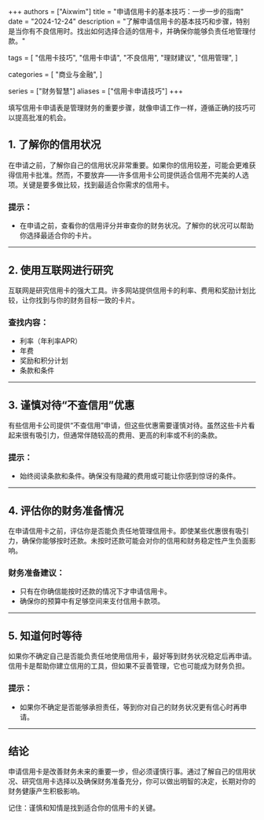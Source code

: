 +++
authors = ["Aixwim"]
title = "申请信用卡的基本技巧：一步一步的指南"
date = "2024-12-24"
description = "了解申请信用卡的基本技巧和步骤，特别是当你有不良信用时。找出如何选择合适的信用卡，并确保你能够负责任地管理付款。"

tags = [
  "信用卡技巧",
  "信用卡申请",
  "不良信用",
  "理财建议",
  "信用管理",
]

categories = [
  "商业与金融",
]

series = ["财务智慧"]
aliases = ["信用卡申请技巧"]
+++

填写信用卡申请表是管理财务的重要步骤，就像申请工作一样，遵循正确的技巧可以提高批准的机会。

<!--more-->

## 1. 了解你的信用状况

在申请之前，了解你自己的信用状况非常重要。如果你的信用较差，可能会更难获得信用卡批准。然而，不要放弃——许多信用卡公司提供适合信用不完美的人选项。关键是要多做比较，找到最适合你需求的信用卡。

### 提示：
- 在申请之前，查看你的信用评分并审查你的财务状况。了解你的状况可以帮助你选择最适合你的卡片。

---

## 2. 使用互联网进行研究

互联网是研究信用卡的强大工具。许多网站提供信用卡的利率、费用和奖励计划比较，让你找到与你的财务目标一致的卡片。

### 查找内容：
- 利率（年利率APR）
- 年费
- 奖励和积分计划
- 条款和条件

---

## 3. 谨慎对待“不查信用”优惠

有些信用卡公司提供“不查信用”申请，但这些优惠需要谨慎对待。虽然这些卡片看起来很有吸引力，但通常伴随较高的费用、更高的利率或不利的条款。

### 提示：
- 始终阅读条款和条件。确保没有隐藏的费用或可能让你感到惊讶的条件。

---

## 4. 评估你的财务准备情况

在申请信用卡之前，评估你是否能负责任地管理信用卡。即使某些优惠很有吸引力，确保你能够按时还款。未按时还款可能会对你的信用和财务稳定性产生负面影响。

### 财务准备建议：
- 只有在你确信能按时还款的情况下才申请信用卡。
- 确保你的预算中有足够空间来支付信用卡款项。

---

## 5. 知道何时等待

如果你不确定自己是否能负责任地使用信用卡，最好等到财务状况稳定后再申请。信用卡是帮助你建立信用的工具，但如果不妥善管理，它也可能成为财务负担。

### 提示：
- 如果你不确定是否能够承担责任，等到你对自己的财务状况更有信心时再申请。

---

## 结论

申请信用卡是改善财务未来的重要一步，但必须谨慎行事。通过了解自己的信用状况、研究信用卡选择以及确保财务准备充分，你可以做出明智的决定，长期对你的财务健康产生积极影响。

记住：谨慎和知情是找到适合你的信用卡的关键。
